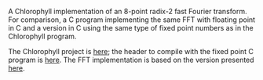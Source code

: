 A Chlorophyll implementation of an 8-point radix-2 fast Fourier transform. For comparison, a C program implementing the same FFT with floating point in C and a version in C using the same type of fixed point numbers as in the Chlorophyll program.

The Chlorophyll project is [here](https://github.com/mangpo/chlorophyll); the header to compile with the fixed point C program is [here](https://github.com/mschuldt/streaming-hmm/blob/master/fixed-point.h). The FFT implementation is based on the version presented [here](http://www.engr.colostate.edu/ECE423/lab06/Lab_Notes/Lab_Notes_6.pdf).